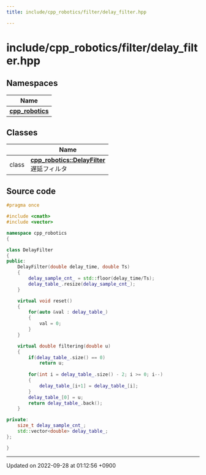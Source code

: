 ```yaml
---
title: include/cpp_robotics/filter/delay_filter.hpp

---
```


# include/cpp_robotics/filter/delay_filter.hpp



## Namespaces

| Name           |
| -------------- |
| **[cpp_robotics](/cpp_robotics/doxybook/Namespaces/namespacecpp__robotics/)**  |

## Classes

|                | Name           |
| -------------- | -------------- |
| class | **[cpp_robotics::DelayFilter](/cpp_robotics/doxybook/Classes/classcpp__robotics_1_1DelayFilter/)** <br>遅延フィルタ  |




## Source code

```cpp
#pragma once

#include <cmath>
#include <vector>

namespace cpp_robotics
{

class DelayFilter
{
public:
    DelayFilter(double delay_time, double Ts)
    {
        delay_sample_cnt_ = std::floor(delay_time/Ts);
        delay_table_.resize(delay_sample_cnt_);
    }

    virtual void reset()
    {
        for(auto &val : delay_table_)
        {
            val = 0;
        }
    }

    virtual double filtering(double u)
    {
        if(delay_table_.size() == 0)
            return u;
        
        for(int i = delay_table_.size() - 2; i >= 0; i--)
        {
            delay_table_[i+1] = delay_table_[i];
        }
        delay_table_[0] = u;
        return delay_table_.back();
    }

private:
    size_t delay_sample_cnt_;
    std::vector<double> delay_table_;
};

}
```


-------------------------------

Updated on 2022-09-28 at 01:12:56 +0900
